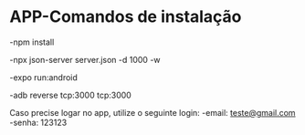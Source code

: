 # APP-Comandos de instalação 

-npm install

-npx json-server server.json -d 1000 -w

-expo run:android

-adb reverse tcp:3000 tcp:3000


Caso precise logar no app, utilize o seguinte login:
-email: teste@gmail.com
-senha: 123123
